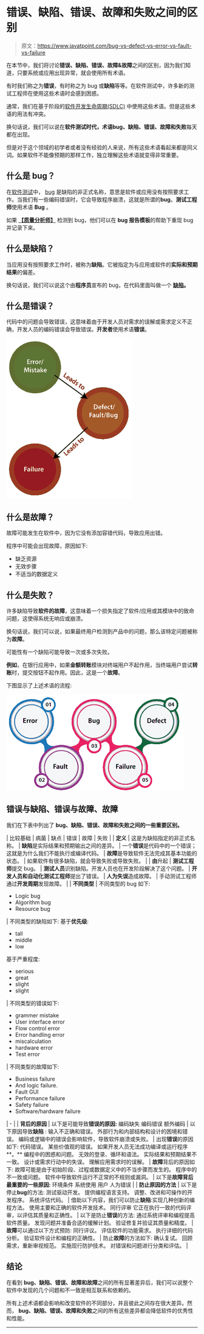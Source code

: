 # 错误、缺陷、错误、故障和失败之间的区别

> 原文：<https://www.javatpoint.com/bug-vs-defect-vs-error-vs-fault-vs-failure>

在本节中，我们将讨论**错误、缺陷、错误、故障&故障**之间的区别，因为我们知道，只要系统或应用出现异常，就会使用所有术语。

有时我们称之为**错误**，有时称之为 bug 或**缺陷**等等。在软件测试中，许多新的测试工程师在使用这些术语时会感到困惑。

通常，我们在基于阶段的[软件开发生命周期(SDLC)](https://www.javatpoint.com/software-development-life-cycle) 中使用这些术语。但是这些术语的用法有冲突。

换句话说，我们可以说在**软件测试时代，**术语**bug、缺陷、错误、故障和失败**每天都在出现。

但是对于这个领域的初学者或者没有经验的人来说，所有这些术语看起来都是同义词。如果软件不能像预期的那样工作，独立理解这些术语就变得非常重要。

## 什么是 bug？

在[软件测试](https://www.javatpoint.com/software-testing-tutorial)中， [bug](https://www.javatpoint.com/bug-in-software-testing) 是缺陷的非正式名称，意思是软件或应用没有按照要求工作。当我们有一些编码错误时，它会导致程序崩溃，这就是所谓的**bug**。**测试工程师**使用术语 **Bug** 。

如果 [**【质量分析师】**](https://www.javatpoint.com/quality-assurance) 检测到 bug，他们可以在 **bug 报告模板**的帮助下重现 bug 并记录下来。

## 什么是缺陷？

当应用没有按照要求工作时，被称为**缺陷**。它被指定为与应用或软件的**实际和预期结果**的偏差。

换句话说，我们可以说这个由**程序员**宣布的 bug，在代码里面叫做一个 **[缺陷](https://www.javatpoint.com/defect-or-bug-tracking-tool)。**

## 什么是错误？

代码中的问题会导致错误，这意味着由于开发人员对需求的误解或需求定义不正确，开发人员的编码错误会导致错误。**开发者**使用术语**错误**。

![Bug vs Defect vs Error vs Fault vs Failure](img/a1a4dc4cdc107fa8e081099180746750.png)

## 什么是故障？

故障可能发生在软件中，因为它没有添加容错代码，导致应用出错。

程序中可能会出现故障，原因如下:

*   缺乏资源
*   无效步骤
*   不适当的数据定义

## 什么是失败？

许多缺陷导致**软件的故障**，这意味着一个损失指定了软件/应用或其模块中的致命问题，这使得系统无响应或崩溃。

换句话说，我们可以说，如果最终用户检测到产品中的问题，那么该特定问题被称为**故障**。

可能性有一个缺陷可能导致一次或多次失败。

**例如**，在银行应用中，如果**金额转账**模块对终端用户不起作用，当终端用户尝试**转账**时，提交按钮不起作用。因此，这是一个**故障**。

下图显示了上述术语的流程:

![Bug vs Defect vs Error vs Fault vs Failure](img/3567b30fef29ea71643c50efb3907073.png)

## 错误与缺陷、错误与故障、故障

我们在下表中列出了 **bug、缺陷、错误、故障和失败之间的一些重要区别。**

| 比较基础 | 病菌 | 缺点 | 错误 | 故障 | 失败 |
| **定义** | 这是为缺陷指定的非正式名称。 | **缺陷**是实际结果和预期输出之间的差异。 | 一个**错误**是代码中的一个错误；这就是为什么我们不能执行或编译代码。 | **故障**是导致软件无法完成其基本功能的状态。 | 如果软件有很多缺陷，就会导致失败或导致失败。 |
| **由**升起 | **测试工程师**提交 bug。 | **测试人员**识别缺陷。开发人员也在开发阶段解决了这个问题。 | **开发人员和自动化测试工程师**提出了错误。 | **人为失误**造成故障。 | 手动测试工程师通过**开发周期**发现故障。 |
| **不同类型** | 不同类型的 bug 如下:

*   Logic bug
*   Algorithm bug
*   Resource bug

 | 不同类型的缺陷如下:
基于**优先级**:

*   tall
*   middle
*   low

基于严重程度:

*   serious
*   great
*   slight
*   slight

 | 不同类型的错误如下:

*   grammer mistake
*   User interface error
*   Flow control error
*   Error handling error
*   miscalculation
*   hardware error
*   Test error

 | 不同类型的故障如下:

*   Business failure
*   And logic failure.
*   Fault GUI
*   Performance failure
*   Safety failure
*   Software/hardware failure

 | - |
| **背后的原因** | 以下是可能导致**错误的原因:**
编码缺失
编码错误
额外编码 | 以下原因导致**缺陷** :
输入不正确和错误。
外部行为和内部结构和设计的困境和错误。
编码或逻辑中的错误会影响软件，导致软件崩溃或失败。 | 出现**错误**的原因如下:
代码错误。
某些价值观的错误。
如果开发人员无法成功编译或运行程序**。**
编程中的困惑和问题。
无效的登录、循环和语法。
实际结果和预期结果不一致。
设计或需求行动中的失误。
理解应用需求时的误解。 | **故障**背后的原因如下:
故障可能是由于初始阶段、过程或数据定义中的不当步骤而发生的。
程序中的不一致或问题。
软件中导致软件运行不正常的不规则或漏洞。 | 以下是**故障背后最重要的一些原因:**
环境条件
系统使用
用户
人为错误 |
| **防止原因的方法** | 以下是停止**bug**的方法:
测试驱动开发。
提供编程语言支持。
调整、改进和可操作的开发程序。
系统评估代码。 | 借助以下内容，我们可以防止**缺陷**:实现几种创新的编程方法。
使用主要和正确的软件开发技术。
同行评审
它正在执行一致的代码评审，以评估其质量和正确性。 | 以下是防止**错误**的方法:
通过系统评审和编程提高软件质量。
发现问题并准备合适的缓解计划。
验证修复并验证其质量和精度。 | **故障**可以通过以下方式预防:
同行评议。
评估软件的功能需求。
执行详细的代码分析。
验证软件设计和编程的正确性。 | 防止**故障**的方法如下:
确认复试。
回顾需求，重新审视规范。
实施现行防护技术。
对错误和问题进行分类和评估。 |

## 结论

在看到 **bug、缺陷、错误、故障和故障**之间的所有显著差异后，我们可以说整个软件中发现的几个问题和不一致是相互联系和依赖的。

所有上述术语都会影响和改变软件的不同部分，并且彼此之间存在很大差异。然而， **bug、缺陷、错误、故障和失败**之间的所有这些差异都会降低软件的优秀性和性能。

* * *